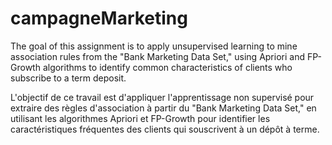 # campagneMarketing

The goal of this assignment is to apply unsupervised learning to mine association rules from the "Bank Marketing Data Set," using Apriori and FP-Growth algorithms to identify common characteristics of clients who subscribe to a term deposit.

L'objectif de ce travail est d'appliquer l'apprentissage non supervisé pour extraire des règles d'association à partir du "Bank Marketing Data Set," en utilisant les algorithmes Apriori et FP-Growth pour identifier les caractéristiques fréquentes des clients qui souscrivent à un dépôt à terme.
